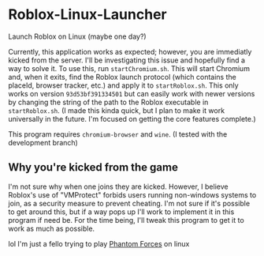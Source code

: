 # Roblox-Linux-Launcher
Launch Roblox on Linux (maybe one day?)

Currently, this application works as expected; however, you are immediatly kicked from the server. I'll be investigating this issue and hopefully find a way to solve it.
To use this, run `startChromium.sh`. This will start Chromium and, when it exits, find the Roblox launch protocol (which contains the placeId, browser tracker, etc.) and apply it to `startRoblox.sh`. This only works on version `93d53bf391334501` but can easily work with newer versions by changing the string of the path to the Roblox executable in `startRoblox.sh`. (I made this kinda quick, but I plan to make it work universally in the future. I'm focused on getting the core features complete.)

This program requires `chromium-browser` and `wine`. (I tested with the development branch)

## Why you're kicked from the game
I'm not sure why when one joins they are kicked. However, I believe Roblox's use of "VMProtect" forbids users running non-windows systems to join, as a security measure to prevent cheating. I'm not sure if it's possible to get around this, but if a way pops up I'll work to implement it in this program if need be. For the time being, I'll tweak this program to get it to work as much as possible.

lol I'm just a fello trying to play [Phantom Forces](https://www.roblox.com/games/292439477/Phantom-Forces) on linux

